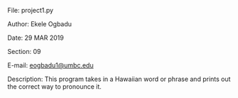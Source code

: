 File:           project1.py

Author:         Ekele Ogbadu

Date:           29 MAR 2019

Section:        09

E-mail:         eogbadu1@umbc.edu

Description:    This program takes in a Hawaiian word or phrase and prints
                out the correct way to pronounce it.
